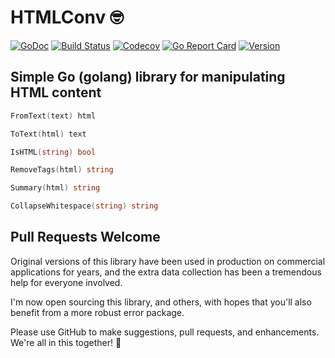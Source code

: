 # HTMLConv 🤓

[![GoDoc](https://img.shields.io/badge/go-documentation-blue.svg?style=flat-square)](http://pkg.go.dev/github.com/benpate/htmlconv)
[![Build Status](https://img.shields.io/github/workflow/status/benpate/htmlconv/Go/main)](https://github.com/benpate/htmlconv/actions/workflows/go.yml)
[![Codecov](https://img.shields.io/codecov/c/github/benpate/htmlconv.svg?style=flat-square)](https://codecov.io/gh/benpate/htmlconv)
[![Go Report Card](https://goreportcard.com/badge/github.com/benpate/htmlconv?style=flat-square)](https://goreportcard.com/report/github.com/benpate/htmlconv)
[![Version](https://img.shields.io/github/v/release/benpate/htmlconv?include_prereleases&style=flat-square&color=brightgreen)](https://github.com/benpate/htmlconv/releases)

## Simple Go (golang) library for manipulating HTML content

```go
FromText(text) html

ToText(html) text

IsHTML(string) bool

RemoveTags(html) string

Summary(html) string

CollapseWhitespace(string) string
```

## Pull Requests Welcome

Original versions of this library have been used in production on commercial applications for years, and the extra data collection has been a tremendous help for everyone involved.

I'm now open sourcing this library, and others, with hopes that you'll also benefit from a more robust error package.

Please use GitHub to make suggestions, pull requests, and enhancements.  We're all in this together! 🤪
